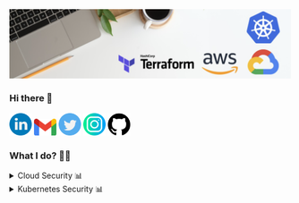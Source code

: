 <img src="https://github.com/mandeeps13k/mandeeps13k/blob/main/logos/banner.png" />


### Hi there 👋


<a href="https://www.linkedin.com/in/mandeeps13k"><img src="logos/linkedin.png" width="40" /></a>
<a href="mailto:mandeeps13k@gmail.com"><img src="logos/gmail-logo.webp" width="40" /></a>
<a href="https://twitter.com/mandeeps13k"><img src="logos/twitter.png" width="40" /></a>
<a href="https://www.instagram.com/mandeeps13k"><img src="logos/instagram.png" width="40" /></a>
<a href="https://github.com/mandeeps13k"><img src="logos/github-logo.png" width="40" /></a>


<h3>What I do? 👨‍💻</h3>
<details>
<summary>Cloud Security 📊</summary>
<ul>
  <li><a href="https://github.com/mandeeps13k/gcp-scc-finding-notification-jira-cloud">gcp-scc-finding-notification-jira-cloud</a></li>
  <li><a href="https://github.com/mandeeps13k/wazuh-terraform-modules">wazuh-terraform-modules</a></li>
  <li><a href="https://github.com/mandeeps13k/wazuh-custom-rules">wazuh-custom-rules</a></li>
  <li>Many more on and out of Github...</li>
</ul>
</details>

<details>
<summary>Kubernetes Security 📊</summary>
<ul>
  <li><a href="https://github.com/mandeeps13k/cks-notes">cks-notes</a></li>
  <li><a href="https://github.com/mandeeps13k/cka-notes">cka-notes</a></li>
</ul>
</details>



<!--
**mandeeps13k/mandeeps13k** is a ✨ _special_ ✨ repository because its `README.md` (this file) appears on your GitHub profile.

Here are some ideas to get you started:

- 🔭 I’m currently working on ...
- 🌱 I’m currently learning ...
- 👯 I’m looking to collaborate on ...
- 🤔 I’m looking for help with ...
- 💬 Ask me about ...
- 📫 How to reach me: ...
- 😄 Pronouns: ...
- ⚡ Fun fact: ...
-->
